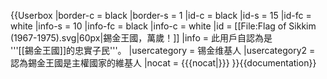 {{Userbox
  |border-c = black
  |border-s = 1
  |id-c     = black
  |id-s     = 15
  |id-fc    = white
  |info-s   = 10
  |info-fc  = black
  |info-c   = white
  |id       = [[File:Flag of Sikkim (1967-1975).svg|60px|錫金王國，萬歲！]]
  |info     = 此用戶自認為是<br />'''[[錫金王國]]的忠實子民'''。
  |usercategory = 锡金维基人
  |usercategory2 = 認為錫金王國是主權國家的維基人
  |nocat    = {{{nocat|}}}
}}<noinclude>{{documentation}}</noinclude>